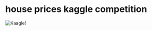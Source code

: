 # house prices kaggle competition
 
 ![Kaagle!](https://github.com/ayyildizkaan/house-prices-kaggle-competition/assets/82020011/0d608eb6-8513-4c49-a360-f3176ebfa081)
 
 
